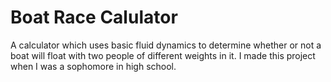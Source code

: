 # Boat Race Calulator

A calculator which uses basic fluid dynamics to determine whether or not a boat will float with two people of different weights in it. I made this project when I was a sophomore in high school.